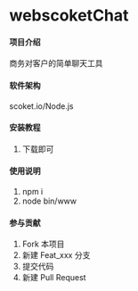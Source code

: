 # webscoketChat

#### 项目介绍
商务对客户的简单聊天工具

#### 软件架构
scoket.io/Node.js


#### 安装教程

1. 下载即可

#### 使用说明

1. npm i
2. node bin/www

#### 参与贡献

1. Fork 本项目
2. 新建 Feat_xxx 分支
3. 提交代码
4. 新建 Pull Request

